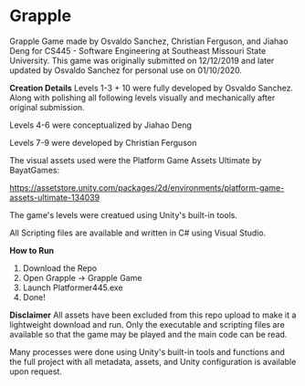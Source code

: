 # Grapple
Grapple Game made by Osvaldo Sanchez, Christian Ferguson, and Jiahao Deng for CS445 - Software Engineering at Southeast Missouri State University.  This game was originally submitted on 12/12/2019 and later updated by Osvaldo Sanchez for personal use on 01/10/2020.


**Creation Details**
Levels 1-3 + 10 were fully developed by Osvaldo Sanchez.  Along with polishing all following levels visually and mechanically after original submission.

Levels 4-6 were conceptualized by Jiahao Deng

Levels 7-9 were developed by Christian Ferguson


The visual assets used were the Platform Game Assets Ultimate by BayatGames:

https://assetstore.unity.com/packages/2d/environments/platform-game-assets-ultimate-134039

The game's levels were creatued using Unity's built-in tools.

All Scripting files are available and written in C# using Visual Studio.


**How to Run**
1. Download the Repo
2. Open Grapple -> Grapple Game
3. Launch Platformer445.exe
4. Done!


**Disclaimer**
All assets have been excluded from this repo upload to make it a lightweight download and run.  Only the executable and scripting files are available so that the game may be played and the main code can be read.

Many processes were done using Unity's built-in tools and functions and the full project with all metadata, assets, and Unity configuration is available upon request.
